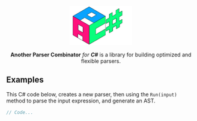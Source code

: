 <div align="center">
 <img src="assets/logo.png" width="33%"/>
    <p><b>Another Parser Combinator</b> <em>for <b>C#</b></em> is a library for building optimized and flexible parsers.</p>
</div>





## Examples
This C# code below, creates a new parser, then using the `Run(input)` method to parse the input expression, and generate an AST.

```c#
// Code...
```

